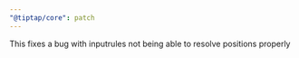 ```yaml
---
"@tiptap/core": patch
---
```


This fixes a bug with inputrules not being able to resolve positions properly
